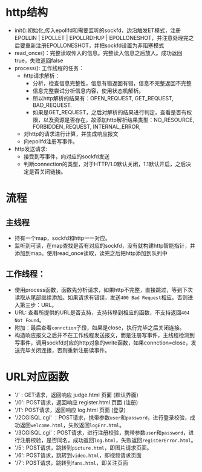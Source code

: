 # http结构
+ init():初始化,传入epollfd和需要监听的sockfd，边沿触发ET模式，注册EPOLLIN | EPOLLET | EPOLLRDHUP | EPOLLONESHOT，并注意处理完之后要重新注册EPOLLONESHOT，并把sockfd设置为非阻塞模式
+ read_once()：完整读取传入的信息。完整读入信息之后放入。成功返回true，失败返回false
+ process(): 工作线程的任务：
    + http请求解析：
        + 分析，检查信息完整性，信息有错返回有错，信息不完整返回不完整
        + 信息完整尝试分析信息内容，使用状态机解析。
        + 所以http解析的结果有：OPEN_REQUEST, GET_REQUEST, BAD_REQUEST.
        + 如果是GET_REQUEST，之后对解析的结果进行判定，查看是否有权限，以及资源是否存在，故添加http解析结果类型：NO_RESOURCE,
        FORBIDDEN_REQUEST,
        INTERNAL_ERROR,
    + 对http的请求进行计算，并生成响应报文
    + 向epollfd注册写事件。
+ http发送请求:
    + 接受到写事件，向对应的sockfd发送
    + 判断connection的类型，对于HTTP/1.0默认关闭，1.1默认开启，之后决定是否关闭链接。

# 流程
## 主线程
+ 持有一个map，sockfd和http一一对应。
+ 监听到可读，在map查找是否有对应的sockfd，没有就构建http智能指针，并添加到map。使用read_once读取，读完之后把http添加到队列中
## 工作线程：
+ 使用process函数，函数先分析请求，如果http不完整，直接跳过，等到下次读取从尾部继续添加。如果请求有错误，发送`400 Bad Request`相应。否则进入第三步：URL。
+ URL: 查看所提供的URL是否支持，支持转移到相应的函数，不支持返回`404 Not Found`。
+ 附加：最后查看`connction`子段，如果是close，执行完毕之后关闭连接。
+ 构造响应报文之后并不在工作线程发送报文，而是注册写事件，主线程检测到写事件，调用sockfd对应的http对象的write函数，如果connction=close，发送完毕关闭连接，否则重新注册读事件。

# URL对应函数
+ '/' : GET请求，返回响应 judge.html 页面 (默认界面)
+ '/0': POST请求，返回响应 register.html 页面 (注册)
+ '/1': POST请求，返回响应 log.html 页面 (登录)
+ '/2CGISQL.cgi' ：POST请求，携带参数`user`和`password`，进行登录校验，成功返回`welcome.html`，失败返回`logErr.html`。
+ '/3CGISQL.cgi'：POST请求，进行注册校验，携带参数`user`和`password`，进行注册校验，是否同名，成功返回`log.html`，失败返回`registerError.html`。
+ '/5': POST请求，跳转到`picture.html`，即图片请求页面。
+ '/6': POST请求，跳转到`video.html`，即视频请求页面
+ '/7': POST请求，跳转到`fans.html`，即关注页面


